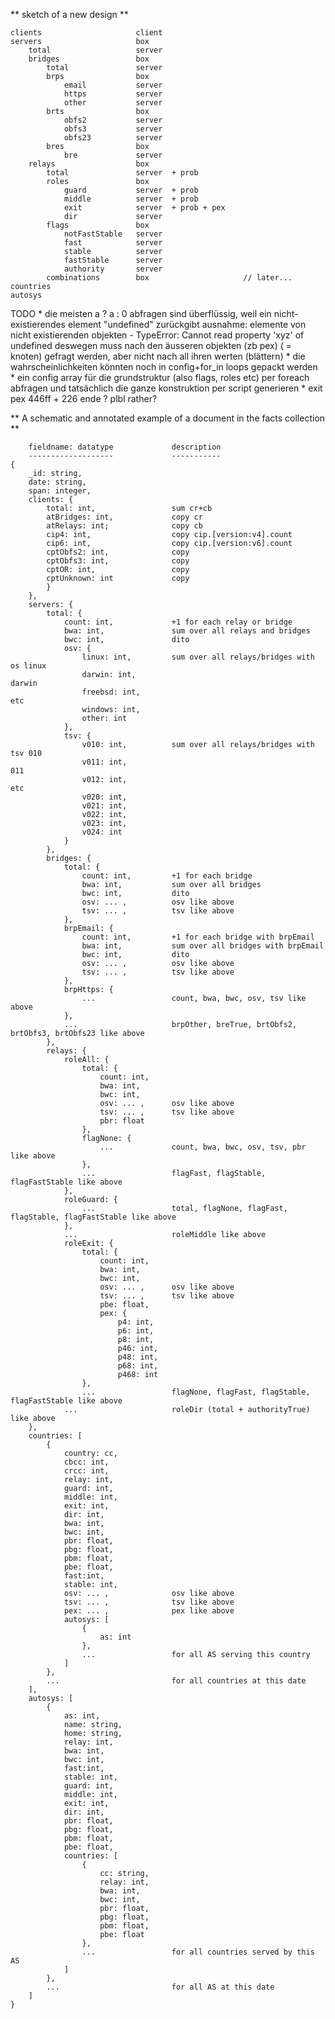 ﻿**	sketch of a new design **

	clients						client
	servers						box
		total					server
		bridges					box
			total				server
			brps				box
				email			server
				https			server
				other			server
			brts				box
				obfs2			server
				obfs3			server
				obfs23			server
			bres				box
				bre				server
		relays					box
			total				server	+ prob
			roles				box
				guard			server	+ prob
				middle			server	+ prob
				exit			server	+ prob + pex
				dir				server
			flags				box
				notFastStable	server
				fast			server
				stable			server
				fastStable		server
				authority		server
			combinations		box						// later...
	countries
	autosys


TODO
	* die meisten a ? a : 0 abfragen sind überflüssig, 
		weil ein nicht-existierendes element "undefined" zurückgibt
		ausnahme: elemente von nicht existierenden objekten - 
			TypeError: Cannot read property 'xyz' of undefined
		deswegen muss nach den äusseren objekten (zb pex) ( = knoten) gefragt werden, 
			aber nicht nach all ihren werten (blättern)
	* die wahrscheinlichkeiten könnten noch in config+for_in loops gepackt werden	
	* ein config array für die grundstruktur (also flags, roles etc) 
		per foreach abfragen und tatsächlich die ganze konstruktion per script generieren
	* exit pex 446ff
	+ 226 ende ? plbl rather?

**	A schematic and annotated example of a document in the facts collection **

		fieldname: datatype				description
        -------------------				-----------
	{ 	
		_id: string,					
		date: string,
		span: integer,
		clients: {
			total: int,					sum cr+cb
			atBridges: int,				copy cr
			atRelays: int;				copy cb
			cip4: int,					copy cip.[version:v4].count
			cip6: int,					copy cip.[version:v6].count
			cptObfs2: int,				copy
			cptObfs3: int,				copy
			cptOR: int,					copy
			cptUnknown: int				copy
			}
		},
		servers: {
			total: {
				count: int,				+1 for each relay or bridge
				bwa: int,				sum over all relays and bridges
				bwc: int,				dito
				osv: {
					linux: int,			sum over all relays/bridges with os linux
					darwin: int,											darwin
					freebsd: int,											etc
					windows: int,
					other: int
				},
				tsv: {
					v010: int,			sum over all relays/bridges with tsv 010
					v011: int, 												 011
					v012: int, 												 etc
					v020: int, 
					v021: int, 
					v022: int, 
					v023: int, 
					v024: int
				}
			},
			bridges: {
				total: {
					count: int,			+1 for each bridge
					bwa: int,			sum over all bridges
					bwc: int,			dito
					osv: ... ,			osv like above
					tsv: ... ,			tsv like above
				},
				brpEmail: {
					count: int,			+1 for each bridge with brpEmail
					bwa: int,			sum over all bridges with brpEmail
					bwc: int,			dito
					osv: ... ,			osv like above
					tsv: ... ,			tsv like above
				},
				brpHttps: { 
					... 				count, bwa, bwc, osv, tsv like above
				},	
				...						brpOther, breTrue, brtObfs2, brtObfs3, brtObfs23 like above			
			},
			relays: {
				roleAll: {
					total: {
						count: int,
						bwa: int,
						bwc: int,
						osv: ... ,		osv like above
						tsv: ... ,		tsv like above
						pbr: float
					},
					flagNone: {
						...				count, bwa, bwc, osv, tsv, pbr like above
					},
					...					flagFast, flagStable, flagFastStable like above
				},
				roleGuard: {
					...					total, flagNone, flagFast, flagStable, flagFastStable like above
				},
				...						roleMiddle like above
				roleExit: {
					total: {
						count: int,
						bwa: int,
						bwc: int,
						osv: ... ,		osv like above
						tsv: ... ,		tsv like above
						pbe: float,
						pex: {
							p4: int,
							p6: int,
							p8: int,
							p46: int,
							p48: int,
							p68: int,
							p468: int
					},
					...					flagNone, flagFast, flagStable, flagFastStable like above
				...						roleDir (total + authorityTrue) like above
		},
		countries: [
			{
				country: cc,
				cbcc: int,
				crcc: int,
				relay: int,
				guard: int,
				middle: int,
				exit: int,
				dir: int,
				bwa: int,
				bwc: int,
				pbr: float,
				pbg: float,
				pbm: float,
				pbe: float,
				fast:int,
				stable: int,
				osv: ... ,				osv like above
				tsv: ... ,				tsv like above
				pex: ... ,				pex like above
				autosys: [
					{
						as: int
					},
					...					for all AS serving this country
				]
			},
			...							for all countries at this date
		],
		autosys: [ 
			{
				as: int,
				name: string,
				home: string,
				relay: int,
				bwa: int,
				bwc: int,
				fast:int,
				stable: int,
				guard: int,
				middle: int,
				exit: int,
				dir: int,
				pbr: float,
				pbg: float,
				pbm: float,
				pbe: float,
				countries: [
					{
						cc: string,
						relay: int,
						bwa: int,
						bwc: int,
						pbr: float,
						pbg: float,
						pbm: float,
						pbe: float
					},
					...					for all countries served by this AS
				]
			},
			...							for all AS at this date
		]
	}

			